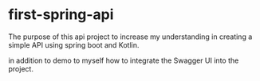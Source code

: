 # first-spring-api
The purpose of this api project to increase my understanding in 
creating a simple API using spring boot and Kotlin.

in addition to demo to myself how to integrate the Swagger UI into the project.

